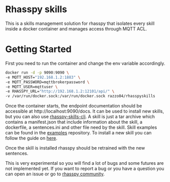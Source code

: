 # Rhasspy skills

This is a skills management solution for rhasspy that isolates every skill inside a docker container and manages access through MQTT ACL.

# Getting Started
First you need to run the container and change the env variable accordingly. 
```bash
docker run -d -p 9090:9090 \
-e MQTT_HOST="192.168.1.2:1883" \
-e MQTT_PASSWORD=mqttbrokerpassword \
-e MQTT_USER=mqttuser \
-e RHASSPY_URL="http://192.168.1.2:12101/api/" \
-v /var/run/docker.sock:/var/run/docker.sock razzo04/rhasspyskills
```
Once the container starts, the endpoint documentation should be accessible at http://localhost:9090/docs. It can be used to install new skills, but you can also use [rhasspy-skills-cli](https://github.com/razzo04/rhasspy-skills-cli). A skill is just a tar archive which contains a manifest.json that include information about the skill, a dockerfile, a sentences.ini and other file need by the skill. Skill examples can be found in the [examples](https://github.com/razzo04/rhasspy-skills-examples) repository. To install a new skill you can follow the guide on [here](https://github.com/razzo04/rhasspy-skills-cli#install-new-skill).

Once the skill is installed rhasspy should be retrained with the new sentences.

This is very experimental so you will find a lot of bugs and some futures are not implemented yet. If you want to report a bug or you have a question you can open an issue or go to [rhasspy community](https://community.rhasspy.org/t/rhasspy-skills-and-mqtt-acl).
